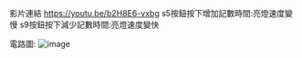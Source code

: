 影片連結
https://youtu.be/b2H8E6-vxbg
s5按鈕按下增加記數時間:亮燈速度變慢
s9按鈕按下減少記數時間:亮燈速度變快

電路圖:
![image](https://github.com/user-attachments/assets/d54e1f80-8e7b-423b-ae36-4dc021c3e322)


